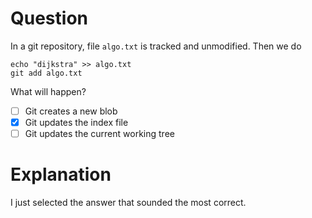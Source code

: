 # Question
In a git repository, file `algo.txt` is tracked and unmodified.
Then we do
```
echo "dijkstra" >> algo.txt
git add algo.txt
```

What will happen?
- [ ] Git creates a new blob 
- [x] Git updates the index file
- [ ] Git updates the current working tree

# Explanation
I just selected the answer that sounded the most correct.

